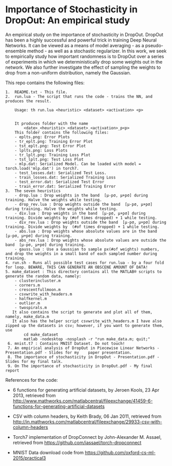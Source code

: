 # Importance of Stochasticity in DropOut: An empirical study

An empirical study on the importance of stochasticity in DropOut. DropOut has been a highly successful and powerful trick in training Deep Neural Networks. It can be viewed as a means of model averaging - as a pseudo-ensemble method - as well as a stochastic regularizer. In this work, we seek to empirically study how important randomness is to DropOut over a series of experiments in which we deterministically drop some weights out in the network. We also further investigate the effect of sampling the weights to drop from a non-uniform distribution, namely the Gaussian.

This repo contains the following files:

	1.	README.txt - This file.
	2.	run.lua - The script that runs the code - trains the NN, and produces the result.

		Usage: th run.lua <heuristic> <dataset> <activation> <p>
		

		It produces folder with the name 
			<date>_<heuristic>_<dataset>_<activation>_p<p>
		This folder contains the following files:
		- eplts.png: Error Plots
		- tr_eplt.png: Training Error Plot
		- tst_eplt.png: Test Error Plot
		- lplts.png: Loss Plots
		- tr_lplt.png: Training Loss Plot
		- tst_lplt.png: Test Loss Plot
		- mlp.dat: Serialized Model. Can be loaded with model = torch.load('mlp.dat') in torch7.
		- test_losses.dat: Serialized Test Loss.
		- train_losses.dat: Serialized Training Loss
        - test_error.dat: Serialized Test Error
        - train_error.dat: Serialized Training Error
	3.	The seven heuristics
		- drop.lua : Drop weights in the band  [µ-pσ, µ+pσ] during training. Halve the weights while testing.
		- drop_rev.lua : Drop weights outside the band  [µ-pσ, µ+pσ] during training. Halve the weights while testing.
		- div.lua : Drop weights in the band  [µ-pσ, µ+pσ] during training. Divide weights by (#of times dropped) + 1 while testing.
		- div_rev.lua : Drop weights outside the band  [µ-pσ, µ+pσ] during training. Divide weights by  (#of times dropped) + 1 while testing.
		- abs.lua : Drop weights whose absolute values are in the band  [µ-pσ, µ+pσ] during training.
		- abs_rev.lua : Drop weights whose absolute values are outside the band  [µ-pσ, µ+pσ] during training. 
		- gauss.lua : Use a Gaussian to sample px(#of weights) numbers, and drop the weights in a small band of each sampled number during training.
	4. run.sh - Runs all possible test cases for run.lua - by a four fold for loop. BEWARE, THIS CAN GENERATE AN OBSCENE AMOUNT OF DATA!
	5. make_dataset : This directory contains all the MATLAB® scripts to generate the random data, namely:
		- clusterincluster.m
		- corners.m
		- crescentfullmoon.m
		- csvwrite_with_headers.m
		- halfkernel.m
		- outlier.m
		- twospirals.m
	   It also contains the script to generate and plot all of them, namely, make_data.m
	   It also has the helper script csvwrite_with_headers.m I have also zipped up the datasets in csv; however, if you want to generate them, use
	   		cd make_dataset
	   		matlab -nodesktop -nosplash -r "run make_data.m; quit;" 
	 6. mnist.t7 : Contains MNIST Dataset. Do not touch!
	 7. An empirical analysis of DropOut in Piecewise Linear Networks - Presentation.pdf - Slides for my 	paper presentation.
	 8. The importance of stochasticity in DropOut - Presentation.pdf - Slides for my final talk.
	 9. On The importance of stochasticity in DropOut.pdf - My final report

References for the code:
* 6 functions for generating artificial datasets, by Jeroen Kools, 23 Apr 2013, retrieved from 
http://www.mathworks.com/matlabcentral/fileexchange/41459-6-functions-for-generating-artificial-datasets

* CSV with column headers, by Keith Brady, 06 Jan 2011, retrieved from 
http://in.mathworks.com/matlabcentral/fileexchange/29933-csv-with-column-headers

* Torch7 implementation of DropConnect by John-Alexander M. Assael, retrieved from https://github.com/iassael/torch-dropconnect

*  MNIST Data download code from https://github.com/oxford-cs-ml-2015/practical3
